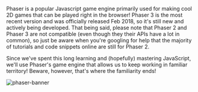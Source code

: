 Phaser is a popular Javascript game engine primarily used for making cool 2D games that can be played right in the browser! Phaser 3 is the most recent version and was officially released Feb 2018, so it's still new and actively being developed. That being said, please note that Phaser 2 and Phaser 3 are not compatible (even though they their APIs have a lot in common), so just be aware when you're googling for help that the majority of tutorials and code snippets online are still for Phaser 2.

Since we've spent this long learning and (hopefully) mastering JavaScript, we'll use Phaser's game engine that allows us to keep working in familiar territory! Beware, however, that's where the familiarity ends!

![phaser-banner](https://learndotresources.s3.amazonaws.com/workshop/5c05a8e36ed8580004fb944e/phaser-banner.png)
